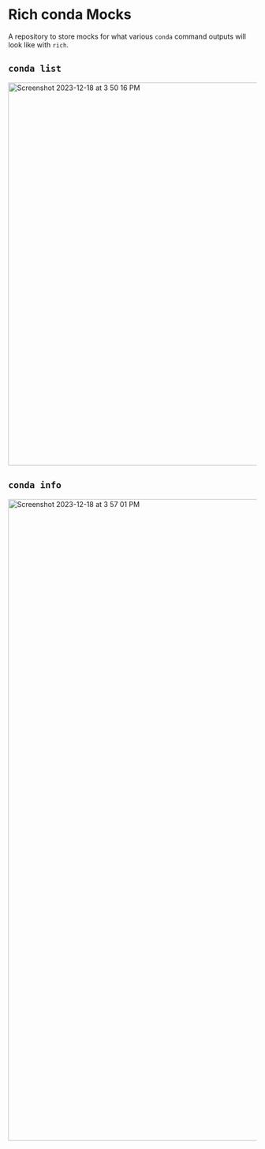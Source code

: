 # Rich conda Mocks

A repository to store mocks for what various `conda` command outputs will look like with `rich`.

## `conda list`
<img width="776" alt="Screenshot 2023-12-18 at 3 50 16 PM" src="https://github.com/ForgottenProgramme/rich-conda-mocks/assets/65779580/ee5ed76d-dde5-40af-9852-ef59dde44140">

## `conda info`
<img width="1300" alt="Screenshot 2023-12-18 at 3 57 01 PM" src="https://github.com/ForgottenProgramme/rich-conda-mocks/assets/65779580/3d790bb0-7159-4747-b478-e4368f948d15">

